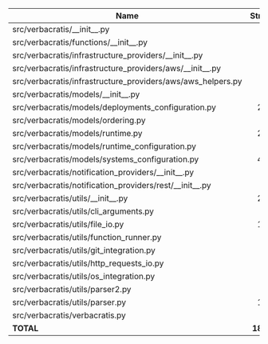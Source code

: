 | Name                                                          |    Stmts |     Miss |   Cover |
|-------------------------------------------------------------- | -------: | -------: | ------: |
| src/verbacratis/\_\_init\_\_.py                               |        0 |        0 |    100% |
| src/verbacratis/functions/\_\_init\_\_.py                     |       14 |        0 |    100% |
| src/verbacratis/infrastructure\_providers/\_\_init\_\_.py     |       12 |        2 |     83% |
| src/verbacratis/infrastructure\_providers/aws/\_\_init\_\_.py |        6 |        2 |     67% |
| src/verbacratis/infrastructure\_providers/aws/aws\_helpers.py |       18 |       13 |     28% |
| src/verbacratis/models/\_\_init\_\_.py                        |       45 |        2 |     96% |
| src/verbacratis/models/deployments\_configuration.py          |      228 |       11 |     95% |
| src/verbacratis/models/ordering.py                            |       71 |        0 |    100% |
| src/verbacratis/models/runtime.py                             |      214 |      178 |     17% |
| src/verbacratis/models/runtime\_configuration.py              |       88 |        0 |    100% |
| src/verbacratis/models/systems\_configuration.py              |      424 |        3 |     99% |
| src/verbacratis/notification\_providers/\_\_init\_\_.py       |       21 |        0 |    100% |
| src/verbacratis/notification\_providers/rest/\_\_init\_\_.py  |       28 |        2 |     93% |
| src/verbacratis/utils/\_\_init\_\_.py                         |      204 |      158 |     23% |
| src/verbacratis/utils/cli\_arguments.py                       |       60 |        6 |     90% |
| src/verbacratis/utils/file\_io.py                             |      126 |        5 |     96% |
| src/verbacratis/utils/function\_runner.py                     |       50 |       44 |     12% |
| src/verbacratis/utils/git\_integration.py                     |       61 |        2 |     97% |
| src/verbacratis/utils/http\_requests\_io.py                   |       17 |        0 |    100% |
| src/verbacratis/utils/os\_integration.py                      |       27 |       18 |     33% |
| src/verbacratis/utils/parser2.py                              |       19 |        0 |    100% |
| src/verbacratis/utils/parser.py                               |      107 |       90 |     16% |
| src/verbacratis/verbacratis.py                                |       12 |        0 |    100% |
|                                                     **TOTAL** | **1852** |  **536** | **71%** |
